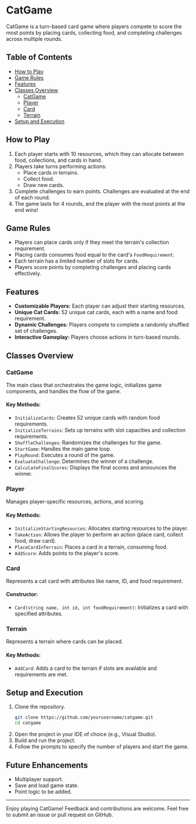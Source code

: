 # CatGame

CatGame is a turn-based card game where players compete to score the most points by placing cards, collecting food, and completing challenges across multiple rounds.

## Table of Contents
- [How to Play](#how-to-play)
- [Game Rules](#game-rules)
- [Features](#features)
- [Classes Overview](#classes-overview)
  - [CatGame](#catgame)
  - [Player](#player)
  - [Card](#card)
  - [Terrain](#terrain)
- [Setup and Execution](#setup-and-execution)

## How to Play
1. Each player starts with 10 resources, which they can allocate between food, collections, and cards in hand.
2. Players take turns performing actions:
   - Place cards in terrains.
   - Collect food.
   - Draw new cards.
3. Complete challenges to earn points. Challenges are evaluated at the end of each round.
4. The game lasts for 4 rounds, and the player with the most points at the end wins!

## Game Rules
- Players can place cards only if they meet the terrain's collection requirement.
- Placing cards consumes food equal to the card's `FoodRequirement`.
- Each terrain has a limited number of slots for cards.
- Players score points by completing challenges and placing cards effectively.

## Features
- **Customizable Players:** Each player can adjust their starting resources.
- **Unique Cat Cards:** 52 unique cat cards, each with a name and food requirement.
- **Dynamic Challenges:** Players compete to complete a randomly shuffled set of challenges.
- **Interactive Gameplay:** Players choose actions in turn-based rounds.

## Classes Overview

### CatGame
The main class that orchestrates the game logic, initializes game components, and handles the flow of the game.

#### Key Methods:
- `InitializeCards`: Creates 52 unique cards with random food requirements.
- `InitializeTerrains`: Sets up terrains with slot capacities and collection requirements.
- `ShuffleChallenges`: Randomizes the challenges for the game.
- `StartGame`: Handles the main game loop.
- `PlayRound`: Executes a round of the game.
- `EvaluateChallenge`: Determines the winner of a challenge.
- `CalculateFinalScores`: Displays the final scores and announces the winner.

### Player
Manages player-specific resources, actions, and scoring.

#### Key Methods:
- `InitializeStartingResources`: Allocates starting resources to the player.
- `TakeAction`: Allows the player to perform an action (place card, collect food, draw card).
- `PlaceCardInTerrain`: Places a card in a terrain, consuming food.
- `AddScore`: Adds points to the player's score.

### Card
Represents a cat card with attributes like name, ID, and food requirement.

#### Constructor:
- `Card(string name, int id, int foodRequirement)`: Initializes a card with specified attributes.

### Terrain
Represents a terrain where cards can be placed.

#### Key Methods:
- `AddCard`: Adds a card to the terrain if slots are available and requirements are met.

## Setup and Execution

1. Clone the repository.
   ```bash
   git clone https://github.com/yourusername/catgame.git
   cd catgame
   ```
2. Open the project in your IDE of choice (e.g., Visual Studio).
3. Build and run the project.
4. Follow the prompts to specify the number of players and start the game.

## Future Enhancements
- Multiplayer support.
- Save and load game state.
- Point logic to be added.

---
Enjoy playing CatGame! Feedback and contributions are welcome. Feel free to submit an issue or pull request on GitHub.
